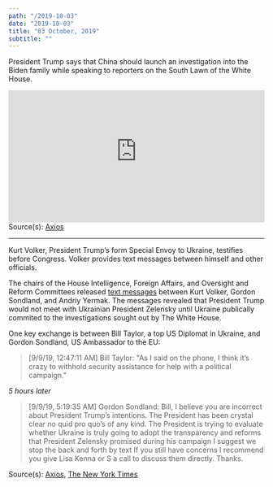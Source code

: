 ```yaml
---
path: "/2019-10-03"
date: "2019-10-03"
title: "03 October, 2019"
subtitle: ""
---
```


President Trump says that China should launch an investigation into the Biden family while speaking to reporters on the South Lawn of the White House.

<iframe width="100%" height="260px" src="https://www.youtube-nocookie.com/embed/h1Q67tAUiMg" frameborder="0" allow="accelerometer; autoplay; encrypted-media; gyroscope; picture-in-picture" allowfullscreen></iframe>

<span class="sources">
Source(s): <a href="https://www.axios.com/trump-china-investigate-joe-biden-f7d034bf-91ea-4ede-a879-6b86c36e719a.html" target="_blank" rel="noopener noreferrer">Axios</a>
</span>

---

Kurt Volker, President Trump’s form Special Envoy to Ukraine, testifies before Congress. Volker provides text messages between himself and other officials.

The chairs of the House Intelligence, Foreign Affairs, and Oversight and Reform Committees released <a href="https://foreignaffairs.house.gov/_cache/files/a/4/a4a91fab-99cd-4eb9-9c6c-ec1c586494b9/621801458E982E9903839ABC7404A917.chairmen-letter-on-state-departmnent-texts-10-03-19.pdf" target="_blank" rel="noopener noreferrer">text messages</a> between Kurt Volker, Gordon Sondland, and Andriy Yermak. The messages revealed that President Trump would not meet with Ukrainian President Zelensky until Ukraine publically commited to the investigations sought out by The White House.

One key exchange is between Bill Taylor, a top US Diplomat in Ukraine, and Gordon Sondland, US Ambassador to the EU:

> [9/9/19, 12:47:11 AM] Bill Taylor: "As I said on the phone, I think it’s crazy to withhold security assistance for help with a political campaign."

_5 hours later_

> [9/9/19, 5:19:35 AM] Gordon Sondland: Bill, I believe you are incorrect about President Trump’s intentions. The President has been crystal clear no quid pro quo’s of any kind. The President is trying to evaluate whether Ukraine is truly going to adopt the transparency and reforms that President Zelensky promised during his campaign I suggest we stop the back and forth by text If you still have concerns I recommend you give Lisa Kenna or S a call to discuss them directly. Thanks.

<span class="sources">
Source(s): <a href="https://www.axios.com/kurt-volker-text-messages-ukraine-trump-house-democrats-5fd4d718-378f-4c0f-8d2a-b2560bd2d6d3.html" target="_blank" rel="noopener noreferrer">Axios</a>, <a href="https://www.nytimes.com/2019/10/03/us/politics/trump-ukraine.html" target="_blank" rel="noopener noreferrer">The New York Times</a>
</span>
